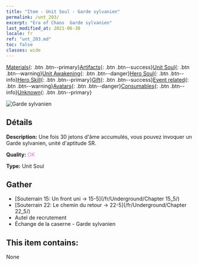 ```yaml
---
title: "Item - Unit Soul - Garde sylvanien"
permalink: /unt_203/
excerpt: "Era of Chaos  Garde sylvanien"
last_modified_at: 2021-06-30
locale: fr
ref: "unt_203.md"
toc: false
classes: wide
---
```

 [Materials](/ItemsFR/){: .btn .btn--primary}[Artifacts](/ItemsFR/Artifacts/){: .btn .btn--success}[Unit Soul](/ItemsFR/UnitSoul/){: .btn .btn--warning}[Unit Awakening](/ItemsFR/UnitAwakening/){: .btn .btn--danger}[Hero Soul](/ItemsFR/HeroSoul/){: .btn .btn--info}[Hero Skill](/ItemsFR/HeroSkill/){: .btn .btn--primary}[Gift](/ItemsFR/Gift/){: .btn .btn--success}[Event related](/ItemsFR/Events/){: .btn .btn--warning}[Avatars](/ItemsFR/Avatars/){: .btn .btn--danger}[Consumables](/ItemsFR/Consumables/){: .btn .btn--info}[Unknown](/ItemsFR/Unknown/){: .btn .btn--primary}

 ![Garde sylvanien](/images/u/ti_shuyao.jpg)

## Détails
 **Description:** Une fois 30 jetons d'âme accumulés, vous pouvez invoquer un Garde sylvanien, unité d'aptitude SR.

 **Quality:** <span style="color: #DA70D6">OK</span>

 **Type:** Unit Soul

## Gather

*    [Souterrain 15: Un front uni -> 15-5](/fr/Underground/Chapter 15_5/) 
*    [Souterrain 22: Le chemin du retour -> 22-5](/fr/Underground/Chapter 22_5/) 
*    Autel de recrutement 
*    Échange de la caserne - Garde sylvanien 

## This item contains:

  None

